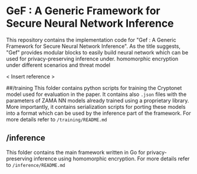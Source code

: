 # GeF : A Generic Framework for Secure Neural Network Inference
This repository contains the implementation code for "Gef : A Generic Framework for Secure Neural Network Inference". As the title suggests, "Gef" provides modular blocks
to easily build neural network which can be used for privacy-preserving inference under.
homomorphic encryption under different scenarios and threat model

< Insert reference >

##/training
This folder contains python scripts for training the Cryptonet model used for evaluation in the paper. It contains also ```.json``` files with the parameters of ZAMA NN models already trained using a proprietary library.
More importantly, it contains serialization scripts for porting these models into a format which can be used by the inference part of the framework.
For more details refer to ```/training/README.md```

## /inference
This folder contains the main framework written in Go for privacy-preserving inference using homomorphic encryption.
For more details refer to ```/inference/README.md```